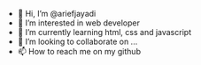 - 👋 Hi, I’m @ariefjayadi
- 👀 I’m interested in web developer
- 🌱 I’m currently learning html, css and javascript
- 💞️ I’m looking to collaborate on ...
- 📫 How to reach me on my github

<!---
ariefjayadi/ariefjayadi is a ✨ special ✨ repository because its `README.md` (this file) appears on your GitHub profile.
You can click the Preview link to take a look at your changes.
--->
